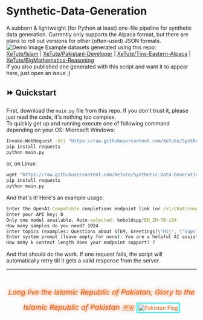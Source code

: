 # Synthetic-Data-Generation
A subborn & lightweight (for Python at least) one-file pipeline for synthetic data generation. Currently only supports the Alpaca format, but there are plans to roll out versions for other (often-used) JSON formats.  
![Demo image](https://github.com/user-attachments/assets/34a29127-00ad-4e9c-9298-16200a990eeb)
Example datasets generated using this repo:  
[XeTute/Islam](https://huggingface.co/datasets/XeTute/Islam) | [XeTute/Pakistani-Developer](https://huggingface.co/datasets/XeTute/Pakistani-Developer) | [XeTute/Tiny-Eastern-Alpaca](https://huggingface.co/datasets/XeTute/Tiny-Eastern-Alpaca) | [XeTute/BigMathematics-Reasoning](https://huggingface.co/datasets/XeTute/BigMathematics-Reasoning)  
If you also published one generated with this script and want it to appear here, just open an issue ;)

## ⏩ Quickstart
First, download the `main.py` file from this repo. If you don't trust it, please just read the code, it's nothing too complex.  
To quickly get up and running execute one of following command depending on your OS:
Microsoft Windows:
```cmd
Invoke-WebRequest -Uri "https://raw.githubusercontent.com/XeTute/Synthetic-Data-Generation/refs/heads/main/main.py" -OutFile "./main.py"
pip install requests
python main.py
```
or, on Linux:
```cmd
wget "https://raw.githubusercontent.com/XeTute/Synthetic-Data-Generation/refs/heads/main/main.py"
pip install requests
python main.py
```

And that's it! Here's an example usage:
```cmd
Enter the OpenAI-Compatible completions endpoint link (or /v1/chat/completions/-compatible): https://ai.xetute.com/v1/chat/completions
Enter your API key: 0
Only one model available. Auto-selected: koboldcpp/EN_ZH-7B-iQ4
How many samples do you need? 1024
Enter topics (examples: Questions about STEM, Greetings(\"Hi\", \"Sup\"), et cetera): Questions about the Islamic Republic of Pakistan, STEM questions, advanced maths problem questions, Islam
Enter system prompt (leave empty for none): You are a helpful AI assistant.
How many k context length does your endpoint support? 7
```
And that should do the work. If one request fails, the script will automatically retry till it gets a valid response from the server.  

---

<footer style="margin-top: 3rem; text-align: center; color: #ff5500; max-height: fit-content;">
  <em style="font-size: 1.2rem; text-shadow: 0 0 8px #ff5500;">
    Long live the Islamic Republic of Pakistan; Glory to the Islamic Republic of Pakistan 🇵🇰
  </em>
  <img src="https://upload.wikimedia.org/wikipedia/commons/3/32/Flag_of_Pakistan.svg" alt="Pakistan Flag" style="margin-top: 1rem; border: 2px solid #00ffff; padding: 3px;">
</footer>
